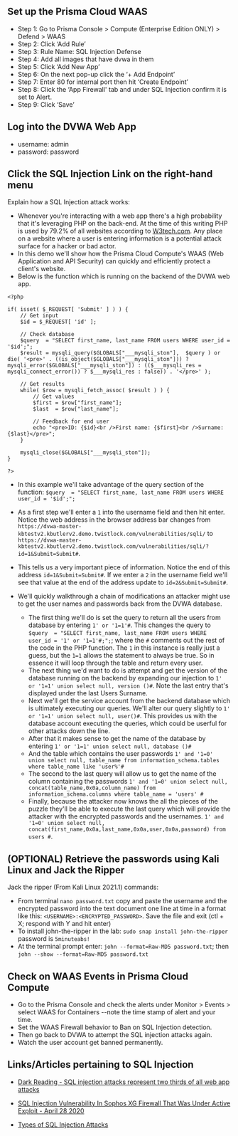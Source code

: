 ## Set up the Prisma Cloud WAAS 

* Step 1: Go to Prisma Console > Compute (Enterprise Edition ONLY) > Defend > WAAS
* Step 2: Click ‘Add Rule’
* Step 3: Rule Name: SQL Injection Defense
* Step 4: Add all images that have dvwa in them
* Step 5: Click ‘Add New App’
* Step 6: On the next pop-up click the ‘+ Add Endpoint’ 
* Step 7: Enter 80 for internal port then hit ‘Create Endpoint’ 
* Step 8: Click the ‘App Firewall' tab and under SQL Injection confirm it is set to Alert. 
* Step 9: Click ‘Save’

## Log into the DVWA Web App

* username: admin
* password: password

## Click the SQL Injection Link on the right-hand menu

Explain how a SQL Injection attack works:

* Whenever you're interacting with a web app there's a high probability that it's leveraging PHP on the back-end. At the time of this writing PHP is used by 79.2% of all websites according to [W3tech.com](https://w3techs.com/technologies/details/pl-php). Any place on a website where a user is entering information is a potential attack surface for a hacker or bad actor. 
* In this demo we'll show how the Prisma Cloud Compute's WAAS (Web Application and API Security) can quickly and efficiently protect a client's website. 
* Below is the function which is running on the backend of the DVWA web app. 

```
<?php

if( isset( $_REQUEST[ 'Submit' ] ) ) {
    // Get input
    $id = $_REQUEST[ 'id' ];

    // Check database
    $query  = "SELECT first_name, last_name FROM users WHERE user_id = '$id';";
    $result = mysqli_query($GLOBALS["___mysqli_ston"],  $query ) or die( '<pre>' . ((is_object($GLOBALS["___mysqli_ston"])) ? mysqli_error($GLOBALS["___mysqli_ston"]) : (($___mysqli_res = mysqli_connect_error()) ? $___mysqli_res : false)) . '</pre>' );

    // Get results
    while( $row = mysqli_fetch_assoc( $result ) ) {
        // Get values
        $first = $row["first_name"];
        $last  = $row["last_name"];

        // Feedback for end user
        echo "<pre>ID: {$id}<br />First name: {$first}<br />Surname: {$last}</pre>";
    }

    mysqli_close($GLOBALS["___mysqli_ston"]);
}

?>
```
* In this example we'll take advantage of the query section of the function: `$query  = "SELECT first_name, last_name FROM users WHERE user_id = '$id';";`

* As a first step we'll enter a `1` into the username field and then hit enter. Notice the web address in the browser address bar changes from `https://dvwa-master-kbtestv2.kbutlerv2.demo.twistlock.com/vulnerabilities/sqli/` to `https://dvwa-master-kbtestv2.kbutlerv2.demo.twistlock.com/vulnerabilities/sqli/?id=1&Submit=Submit#`.
* This tells us a very important piece of information. Notice the end of this address `id=1&Submit=Submit#`. If we enter a `2` in the username field we'll see that value at the end of the address update to `id=2&Submit=Submit#`. 
* We'll quickly walkthrough a chain of modifications an attacker might use to get the user names and passwords back from the DVWA database. 

    * The first thing we'll do is set the query to return all the users from database by entering `1' or '1=1'#`. This changes the query to `$query  = "SELECT first_name, last_name FROM users WHERE user_id = '1' or '1=1'#;";`; where the `#` comments out the rest of the code in the PHP function. The `1` in this instance is really just a guess, but the `1=1` allows the statement to always be true. So in essence it will loop through the table and return every user. 
    * The next thing we'd want to do is attempt and get the version of the database running on the backend by expanding our injection to `1' or '1=1' union select null, version ()#`. Note the last entry that's displayed under the last Users Surname. 
    * Next we'll get the service account from the backend database which is ultimately executing our queries. We'll alter our query slightly to `1' or '1=1' union select null, user()#`. This provides us with the database account executing the queries, which could be userful for other attacks down the line. 
    * After that it makes sense to get the name of the database by entering `1' or '1=1' union select null, database ()#`
    * And the table which contains the user passwords `1' and '1=0' union select null, table_name from information_schema.tables where table_name like 'user%'#`
    * The second to the last query will allow us to get the name of the column containing the passwords `1' and '1=0' union select null, concat(table_name,0x0a,column_name) from information_schema.columns where table_name = 'users' #`
    * Finally, because the attacker now knows the all the pieces of the puzzle they'll be able to execute the last query which will provide the attacker with the encrypted passwords and the usernames. `1' and '1=0' union select null, concat(first_name,0x0a,last_name,0x0a,user,0x0a,password) from users #`. 
    

## (OPTIONAL) Retrieve the passwords using Kali Linux and Jack the Ripper

 
    
Jack the ripper (From Kali Linux 2021.1) commands:

* From terminal `nano password.txt` copy and paste the username and the encrypted password into the text document one line at time in a format like this: `<USERNAME>:<ENCRYPTED_PASSWORD>`. Save the file and exit (ctl + X; respond with Y and hit enter)
* To install john-the-ripper in the lab: `sudo snap install john-the-ripper` password is `5minuteabs!`
* At the terminal prompt enter: `john --format=Raw-MD5 password.txt`; then `john --show --format=Raw-MD5 password.txt`


## Check on WAAS Events in Prisma Cloud Compute

* Go to the Prisma Console and check the alerts under Monitor > Events > select WAAS for Containers 
  --note the time stamp of alert and your time.
* Set the WAAS Firewall behavior to Ban on SQL Injection detection. 
* Then go back to DVWA to attempt the SQL injection attacks again. 
* Watch the user account get banned permanently. 

## Links/Articles pertaining to SQL Injection

* [Dark Reading - SQL injection attacks represent two thirds of all web app attacks](https://www.darkreading.com/attacks-breaches/sql-injection-attacks-represent-two-third-of-all-web-app-attacks/d/d-id/1334960)

* [SQL Injection Vulnerability In Sophos XG Firewall That Was Under Active Exploit - April 28 2020](https://latesthackingnews.com/2020/04/28/sql-injection-vulnerability-in-sophos-xg-firewall-that-was-under-active-exploit/)

* [Types of SQL Injection Attacks](https://latesthackingnews.com/2017/10/31/types-of-sql-injection/)
